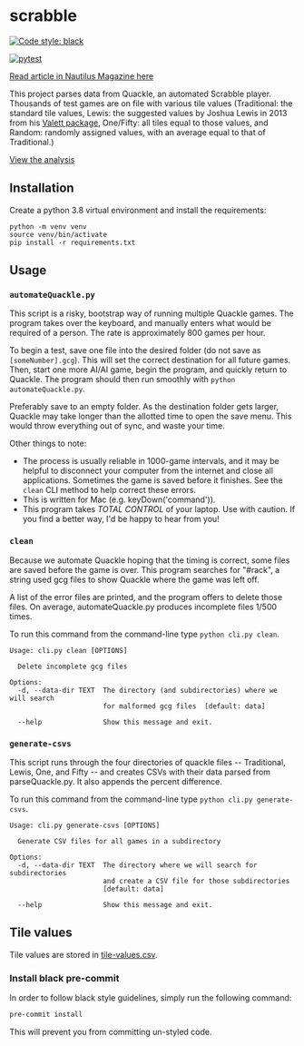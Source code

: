 # scrabble

[![Code style: black](https://img.shields.io/badge/code%20style-black-000000.svg)](https://github.com/psf/black)

[![pytest](https://github.com/kmcelwee/scrabble/actions/workflows/unittests.yaml/badge.svg)](https://github.com/kmcelwee/scrabble/actions/workflows/unittests.yaml)

[Read article in Nautilus Magazine here](http://nautil.us/issue/67/reboot/does-scrabble-need-to-be-fixed)

This project parses data from Quackle, an automated Scrabble player. Thousands of test games are on file with various tile values (Traditional: the standard tile values, Lewis: the suggested values by Joshua Lewis in 2013 from his [Valett package](https://github.com/jmlewis/valett), One/Fifty: all tiles equal to those values, and Random: randomly assigned values, with an average equal to that of Traditional.)

[View the analysis](results.ipynb)

## Installation

Create a python 3.8 virtual environment and install the requirements:

```shell
python -m venv venv
source venv/bin/activate
pip install -r requirements.txt
```

## Usage

### `automateQuackle.py`

This script is a risky, bootstrap way of running multiple Quackle games. The program takes over the keyboard, and manually enters what would be required of a person. The rate is approximately 800 games per hour.

To begin a test, save one file into the desired folder (do not save as `[someNumber].gcg`). This will set the correct destination for all future games. Then, start one more AI/AI game, begin the program, and quickly return to Quackle. 
The program should then run smoothly with `python automateQuackle.py`.

Preferably save to an empty folder. As the destination folder gets larger, Quackle 
may take longer than the allotted time to open the save menu. This would throw
everything out of sync, and waste your time.

Other things to note:

* The process is usually reliable in 1000-game intervals, and it may be helpful
to disconnect your computer from the internet and close all applications. 
Sometimes the game is saved before it finishes. See the `clean` CLI method to help correct these errors.
* This is written for Mac (e.g. keyDown('command')).
* This program takes *TOTAL CONTROL* of your laptop. Use with caution. If you find a better way, I'd be happy to hear from you!

### `clean`
Because we automate Quackle hoping that the timing is correct, some files are saved before the game is over. This program searches for "#rack", a string used gcg files to show Quackle where the game was left off.

A list of the error files are printed, and the program offers to delete those files. On average, automateQuackle.py produces incomplete files 1/500 times.

To run this command from the command-line type `python cli.py clean`.

```
Usage: cli.py clean [OPTIONS]

  Delete incomplete gcg files

Options:
  -d, --data-dir TEXT  The directory (and subdirectories) where we will search
                       for malformed gcg files  [default: data]

  --help               Show this message and exit.
```

### `generate-csvs`

This script runs through the four directories of quackle files -- Traditional, Lewis, One, and Fifty -- and creates  CSVs with their data parsed from parseQuackle.py. It also appends the percent difference.

To run this command from the command-line type `python cli.py generate-csvs`.

```
Usage: cli.py generate-csvs [OPTIONS]

  Generate CSV files for all games in a subdirectory

Options:
  -d, --data-dir TEXT  The directory where we will search for subdirectories
                       and create a CSV file for those subdirectories
                       [default: data]

  --help               Show this message and exit.
```

## Tile values

Tile values are stored in [tile-values.csv](tile-values.csv).

### Install black pre-commit

In order to follow black style guidelines, simply run the following command:

```sh
pre-commit install
```

This will prevent you from committing un-styled code.
